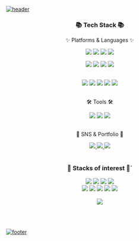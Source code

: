  

[![header](https://capsule-render.vercel.app/api?type=Slice&color=auto&height=300&section=header&text=Hi!%201004&fontSize=50&fontColor=fff&rotate=20&fontAlign=85&fontAlignY=25&desc=I'm%20ByeongHeon%20&descAlign=85&descAlignY=40&descSize=25)](https://github.com/hi1004)
 
<div align=center>
	<h3>📚 Tech Stack 📚</h3>
	<p>✨ Platforms & Languages ✨</p>
</div>


<div align=center>
	<a href="https://github.com/hi1004"><img src="https://img.shields.io/badge/CSS3-1572B6?style=flat-square&logo=css3&logoColor=white"/></a>
  <a href="https://github.com/hi1004"><img src="https://img.shields.io/badge/Scss-CC6699?style=flat-square&logo=Sass&logoColor=white"/></a>
	<a href="https://github.com/hi1004"><img src="https://img.shields.io/badge/CSS Modules-000000?style=flat-square&logo=CSS Modules&logoColor=white"/></a>
	<a href="https://github.com/hi1004"><img src="https://img.shields.io/badge/Styled_Components-DB7093?style=flat-square&logo=styled-components&logoColor=white"/></a>
	<br/>

  <a href="https://github.com/hi1004"><img src="https://img.shields.io/badge/HTML5-E34F26?style=flat-square&logo=html5&logoColor=white"/></a>
	<img src="https://img.shields.io/badge/jQuery-0769AD?style=flat&logo=jQuery&logoColor=white" />
  <a href="https://github.com/hi1004"><img src="https://img.shields.io/badge/JavaScript-F7DF1E?style=flat-square&logo=Javascript&logoColor=white"/></a>
	<a href="https://github.com/hi1004"><img src="https://img.shields.io/badge/TypeScript-3178C6?style=flat-square&logo=Typescript&logoColor=white"/></a>
	
  <br />
	<a href="https://github.com/hi1004"><img src="https://img.shields.io/badge/Node.js-339933?style=flat-square&logo=Node.js&logoColor=white"/></a>
	<a href="https://github.com/hi1004"><img src="https://img.shields.io/badge/Vue.js-4FC08D?style=flat-square&logo=vue.js&logoColor=white"/></a>
	<a href="https://github.com/hi1004"><img src="https://img.shields.io/badge/Nuxt-00DC82?style=flat-square&logo=Nuxt.js&logoColor=white"/></a>
	<a href="https://github.com/hi1004"><img src="https://img.shields.io/badge/React-61DAFB?style=flat-square&logo=React&logoColor=white"/></a>
	<a href="https://github.com/hi1004"><img src="https://img.shields.io/badge/MUI-007FFF?style=flat-square&logo=MUI&logoColor=white"/></a>
	

	
 
</div>
<br/>

<div align=center>
	<p>🛠 Tools 🛠</p>
</div>
<div align=center>
	<img src="https://img.shields.io/badge/Visual%20Studio%20Code-007ACC?style=flat&logo=VisualStudioCode&logoColor=white" />
	<a href="https://github.com/hi1004"><img src="https://img.shields.io/badge/Git-F05032?style=flat-square&logo=Git&logoColor=white"/></a>
	<img src="https://img.shields.io/badge/GitHub-181717?style=flat&logo=GitHub&logoColor=white" />
</div>
<br>
<div align=center>
	<p>🎨 SNS & Portfolio 🎨</p>
</div>
<div align=center>
	<a href="https://portfolio-one-eta-96.vercel.app/">
		<img src="https://img.shields.io/badge/Portfolio-FF3633?style=flat&logo=Micro.blog&logoColor=white" />
	</a>
	<a href="https://velog.io/@kipo09">
		<img src="https://img.shields.io/badge/Blog-FF9800?style=flat&logo=Blogger&logoColor=white" />
	</a>
	<a href="mailto:byorusia@gmail.com">
		<img src="https://img.shields.io/badge/Mail-30B980?style=flat&logo=Gmail&logoColor=white" />
	</a>
</div>
<br>

<div align=center>
	<h3>📖 Stacks of interest 📖`</h3>
	<a href="https://github.com/hi1004"><img src="https://img.shields.io/badge/Next.js-000000?style=flat-square&logo=Next.js&logoColor=white"/></a>
	<a href="https://github.com/hi1004"><img src="https://img.shields.io/badge/Redux-764ABC?style=flat-square&logo=Redux&logoColor=white"/></a>
	<a href="https://github.com/hi1004"><img src="https://img.shields.io/badge/Docker-2496ED?style=flat-square&logo=Docker&logoColor=white"/></a>
	<a href="https://github.com/hi1004"><img src="https://img.shields.io/badge/Tailwind CSS-06B6D4?style=flat-square&logo=Tailwind CSS&logoColor=white"/></a>
	<br/>
	<a href="https://github.com/hi1004"><img src="https://img.shields.io/badge/MongoDB-47A248?style=flat-square&logo=MongoDB&logoColor=white"/></a>
	<a href="https://github.com/hi1004"><img src="https://img.shields.io/badge/Koa-33333D?style=flat-square&logo=Koa&logoColor=white"/></a>
	<a href="https://github.com/hi1004"><img src="https://img.shields.io/badge/Firebase-FFCA28?style=flat-square&logo=Firebase&logoColor=white"/></a>
	<a href="https://github.com/hi1004"><img src="https://img.shields.io/badge/GraphQL-E10098?style=flat-square&logo=GraphQL&logoColor=white"/></a>
	<a href="https://github.com/hi1004"><img src="https://img.shields.io/badge/Amazon AWS-232F3E?style=flat-square&logo=Amazon AWS&logoColor=white"/></a>

	

</div>
<br>

<div align=center>
  <img src="https://github-readme-stats.vercel.app/api?username=hi1004&show_icons=true">

</div>
<br><br><br>

[![footer](https://capsule-render.vercel.app/api?type=Slice&color=auto&height=300&section=footer&text=Slowly,%20Steadily&fontSize=50&fontColor=fff&rotate=20&fontAlign=75&fontAlignY=25&desc=FE%20developer%20Oh%20ByeongHeon%20&descAlign=75&descAlignY=40&descSize=25&)](https://github.com/hi1004)
</div>




